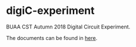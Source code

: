 # digiC-experiment

BUAA CST Autumn 2018 Digital Circuit Experiment.

The documents can be found in [here](docs/).